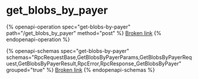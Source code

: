 # get\_blobs\_by\_payer

{% openapi-operation spec="get-blobs-by-payer" path="/get_blobs_by_payer" method="post" %}
[Broken link](broken-reference)
{% endopenapi-operation %}

{% openapi-schemas spec="get-blobs-by-payer" schemas="RpcRequestBase,GetBlobsByPayerParams,GetBlobsByPayerRequest,GetBlobsByPayerResult,RpcError,RpcResponse_GetBlobsByPayer" grouped="true" %}
[Broken link](broken-reference)
{% endopenapi-schemas %}
